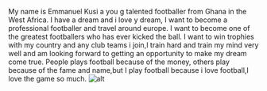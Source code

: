 My name is Emmanuel Kusi a you g talented footballer from Ghana in the West Africa. I have a dream and i love y dream, I want to become a professional footballer and travel around europe. I want to become one of the greatest footballers who has ever kicked the ball. I want to win trophies with my country and any club teams i join,I train hard and train my mind very well and am looking forward to getting an opportunity to make my dream come true. People plays football because of the money, others play because of the fame and name,but I play football because i love football,I love the game so much.
![alt](https://fruitgarden.ng/wp-content/uploads/2023/05/whole-and-slices-watermelon.jpg)
